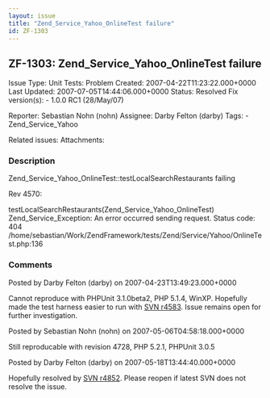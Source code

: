 ```yaml
---
layout: issue
title: "Zend_Service_Yahoo_OnlineTest failure"
id: ZF-1303
---
```


ZF-1303: Zend\_Service\_Yahoo\_OnlineTest failure
-------------------------------------------------

 Issue Type: Unit Tests: Problem Created: 2007-04-22T11:23:22.000+0000 Last Updated: 2007-07-05T14:44:06.000+0000 Status: Resolved Fix version(s): - 1.0.0 RC1 (28/May/07)
 
 Reporter:  Sebastian Nohn (nohn)  Assignee:  Darby Felton (darby)  Tags: - Zend\_Service\_Yahoo
 
 Related issues: 
 Attachments: 
### Description

Zend\_Service\_Yahoo\_OnlineTest::testLocalSearchRestaurants failing

Rev 4570:

testLocalSearchRestaurants(Zend\_Service\_Yahoo\_OnlineTest) Zend\_Service\_Exception: An error occurred sending request. Status code: 404 /home/sebastian/Work/ZendFramework/tests/Zend/Service/Yahoo/OnlineTest.php:136

 

 

### Comments

Posted by Darby Felton (darby) on 2007-04-23T13:49:23.000+0000

Cannot reproduce with PHPUnit 3.1.0beta2, PHP 5.1.4, WinXP. Hopefully made the test harness easier to run with [SVN r4583](http://framework.zend.com/fisheye/changelog/Zend_Framework/?cs=4583). Issue remains open for further investigation.

 

 

Posted by Sebastian Nohn (nohn) on 2007-05-06T04:58:18.000+0000

Still reproducable with revision 4728, PHP 5.2.1, PHPUnit 3.0.5

 

 

Posted by Darby Felton (darby) on 2007-05-18T13:44:40.000+0000

Hopefully resolved by [SVN r4852](http://framework.zend.com/fisheye/changelog/Zend_Framework/?cs=4852). Please reopen if latest SVN does not resolve the issue.

 

 